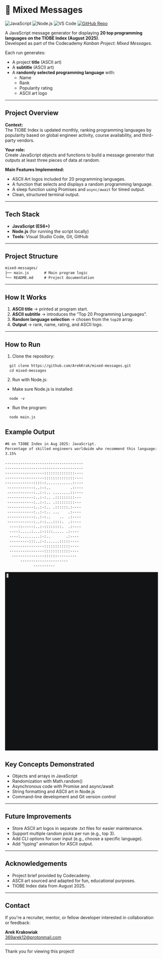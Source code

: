 # 🎲 Mixed Messages

![JavaScript](https://img.shields.io/badge/JavaScript-Language-F7DF1E?logo=javascript&logoColor=black&style=flat)
![Node.js](https://img.shields.io/badge/Node.js-Environment-339933?logo=node.js&logoColor=white&style=flat)
![VS Code](https://img.shields.io/badge/VS_Code-Editor-007ACC?logo=visualstudiocode&logoColor=white&style=flat)
[![GitHub Repo](https://img.shields.io/badge/GitHub-Repository-181717?logo=github&logoColor=white&style=flat)](https://github.com/ArekKrak/mixed-messages)

A JavaScript message generator for displaying **20 top programming languages on the TIOBE Index (August 2025)**.  
Developed as part of the Codecademy *Kanban Project: Mixed Messages*.  

Each run generates:
- A project **title** (ASCII art)
- A **subtitle** (ASCII art)
- A **randomly selected programming language** with:
  - Name  
  - Rank  
  - Popularity rating  
  - ASCII art logo

---

## Project Overview

**Context:**  
The TIOBE Index is updated monthly, ranking programming languages by popularity based on global engineer activity, course availability, and third-party vendors.

**Your role:**  
Create JavaScript objects and functions to build a message generator that outputs at least three pieces of data at random.

**Main Features Implemented:**
- ASCII Art logos included for 20 programming languages.
- A function that selects and displays a random programming language.
- A sleep function using Promises and `async/await` for timed output.
- Clean, structured terminal output.

---

## Tech Stack

- **JavaScript (ES6+)**
- **Node.js** (for running the script locally)
- **Tools**: Visual Studio Code, Git, GitHub

---

## Project Structure

```
mixed-messages/
├── main.js       # Main program logic
└── README.md     # Project documentation
```

---

## How It Works


1. **ASCII title** → printed at program start.  
2. **ASCII subtitle** → introduces the “Top 20 Programming Languages”.  
3. **Random language selection** → chosen from the `top20` array.  
4. **Output** → rank, name, rating, and ASCII logo. 

---

## How to Run

1. Clone the repository:
```
  git clone https://github.com/ArekKrak/mixed-messages.git
  cd mixed-messages
```
2. Run with Node.js:
  - Make sure Node.js is installed:
```
  node -v
```
  - Run the program:
```
  node main.js
```

## Example Output

```text
#6 on TIOBE Index in Aug 2025: JavaScript.
Percentage of skilled engineers worldwide who recommend this language: 3.15%

------------------------------------
------------------------------------
------------------::::::::::::::----
------------------::::::::::::::----
-------------::::-:............:----
 ------------:..:-:..         .:----
 ------------:..:-:.. ........::----
 ------------:..:-:.. .:::::::::--- 
 ------------:..:-:.. .:::::::::--- 
 ------------:..:-:.. .::::::.:---- 
 ------------:..:-:.. ...    .:---- 
 ------------:..:-:..    ..  .:---- 
 ------------:..:-:...::::.  .:---- 
  ----::-----:..:-::::::::.  .:---- 
  ----:.....:...:-::::..... .:----  
  ----:.........:-:..       .:----  
  ---------:::..:-:......:::::----  
  ----------------::::::::::::----  
  ----------------::::::::::::----  
   ---------------::::::---------   
       ----------------------       
             ---------- 

```
![Demo animation](mixed-messages.gif)

## Key Concepts Demonstrated

- Objects and arrays in JavaScript
- Randomization with Math.random()
- Asynchronous code with Promise and async/await
- String formatting and ASCII art in Node.js
- Command-line development and Git version control

---

## Future Improvements

- Store ASCII art logos in separate .txt files for easier maintenance.
- Support multiple random picks per run (e.g., top 3).
- Add CLI options for user input (e.g., choose a specific language).
- Add “typing” animation for ASCII output.

---

## Acknowledgements

- Project brief provided by Codecademy.
- ASCII art sourced and adapted for fun, educational purposes.
- TIOBE Index data from August 2025.

---

## Contact
If you're a recruiter, mentor, or fellow developer interested in collaboration or feedback:

**Arek Krakowiak**  
[369arek12@protonmail.com](mailto:369arek12@protonmail.com)

---

Thank you for viewing this project!
